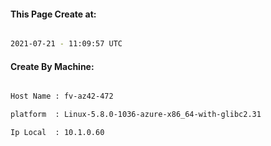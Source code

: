 
   
#### This Page Create at:

```bash

2021-07-21 - 11:09:57 UTC

```

#### Create By Machine:

```bash

Host Name : fv-az42-472

platform  : Linux-5.8.0-1036-azure-x86_64-with-glibc2.31

Ip Local  : 10.1.0.60

```

